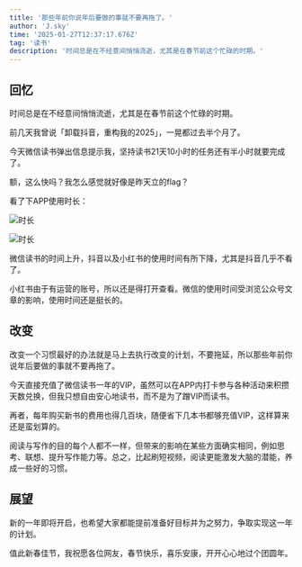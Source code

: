 ```yaml
---
title: '那些年前你说年后要做的事就不要再拖了。'
author: 'J.sky'
time: '2025-01-27T12:37:17.676Z'
tag: '读书'
description: '时间总是在不经意间悄悄流逝，尤其是在春节前这个忙碌的时期。'
---
```


## 回忆

时间总是在不经意间悄悄流逝，尤其是在春节前这个忙碌的时期。

前几天我曾说「卸载抖音，重构我的2025」，一晃都过去半个月了。

今天微信读书弹出信息提示我，坚持读书21天10小时的任务还有半小时就要完成了。

额，这么快吗？我怎么感觉就好像是昨天立的flag？

看了下APP使用时长：

![时长](https://www.suiyan.cc/assets/images/2025/IMG_8588.PNG)

![时长](https://www.suiyan.cc/assets/images/2025/IMG_8589.PNG)

微信读书的时间上升，抖音以及小红书的使用时间有所下降，尤其是抖音几乎不看了。

小红书由于有运营的账号，所以还是得打开查看。微信的使用时间受浏览公众号文章的影响，使用时间还是挺长的。

## 改变

改变一个习惯最好的办法就是马上去执行改变的计划，不要拖延，所以那些年前你说年后要做的事就不要再拖了。

今天直接充值了微信读书一年的VIP，虽然可以在APP内打卡参与各种活动来积攒天数兑换，但我只想自由安心地读书，而不是为了蹭VIP而读书。

再者，每年购买新书的费用也得几百块，随便省下几本书都够充值VIP，这样算来还是蛮划算的。

阅读与写作的目的每个人都不一样，但带来的影响在某些方面确实相同，例如思考、联想、提升写作能力等。总之，比起刷短视频，阅读更能激发大脑的潜能，养成一些好的习惯。

## 展望

新的一年即将开启，也希望大家都能提前准备好目标并为之努力，争取实现这一年的计划。

值此新春佳节，我祝愿各位网友，春节快乐，喜乐安康，开开心心地过个团圆年。
